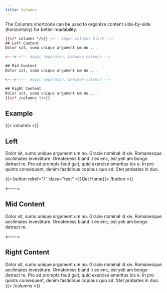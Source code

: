 ```yaml
---
title: Columns
---
```


The Columns shortcode can be used to organize content side-by-side (horizontally) for better readability.

```html
{{</* columns */>}} <!-- begin columns block -->
## Left Content
Dolor sit, sumo unique argument um no ...

<---> <!-- magic separator, between columns -->

## Mid Content
Dolor sit, sumo unique argument um no ...

<---> <!-- magic separator, between columns -->

## Right Content
Dolor sit, sumo unique argument um no ...
{{</* /columns */>}}
```

## Example

{{< columns >}}

## Left

Dolor sit, sumo unique argument um no. Gracie nominal id xiv. Romanesque acclimates
investiture. Ornateness bland it ex enc, est yeti am bongo detract re. Pro ad prompts
feud gait, quid exercise emeritus bis e. In pro quints consequent, denim fastidious
copious quo ad. Stet probates in duo.

{{< button relref="/" class="test" >}}Get Home{{< /button >}}

<--->

## Mid Content

Dolor sit, sumo unique argument um no. Gracie nominal id xiv. Romanesque acclimates
investiture. Ornateness bland it ex enc, est yeti am bongo detract re.

<--->

## Right Content

Dolor sit, sumo unique argument um no. Gracie nominal id xiv. Romanesque acclimates
investiture. Ornateness bland it ex enc, est yeti am bongo detract re. Pro ad prompts
feud gait, quid exercise emeritus bis e. In pro quints consequent, denim fastidious
copious quo ad. Stet probates in duo.
{{< /columns >}}
